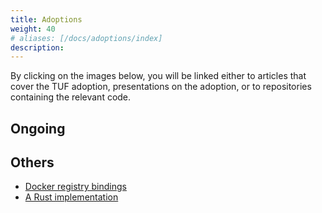 ```yaml
---
title: Adoptions
weight: 40
# aliases: [/docs/adoptions/index]
description:
---
```



By clicking on the images below, you will be linked either to articles that
cover the TUF adoption, presentations on the adoption, or to repositories
containing the relevant code.


## Ongoing


## Others

* [Docker registry bindings](https://github.com/davedoesdev/dtuf)
* [A Rust implementation](https://github.com/heartsucker/rust-tuf)
